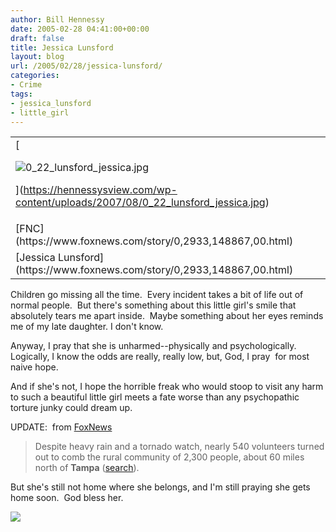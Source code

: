 ```yaml
---
author: Bill Hennessy
date: 2005-02-28 04:41:00+00:00
draft: false
title: Jessica Lunsford
layout: blog
url: /2005/02/28/jessica-lunsford/
categories:
- Crime
tags:
- jessica_lunsford
- little_girl
---
```



<table cellpadding="0" cellspacing="0" >
<tr >

<td >[


![0_22_lunsford_jessica.jpg](https://hennessysview.com/wp-content/uploads/2007/08/0_22_lunsford_jessica.thumbnail.jpg)




](https://hennessysview.com/wp-content/uploads/2007/08/0_22_lunsford_jessica.jpg)[](https://www.foxnews.com/story/0,2933,148867,00.html)
</td>
</tr>
<tr >

<td class="credit" >[FNC](https://www.foxnews.com/story/0,2933,148867,00.html)
</td>
</tr>
<tr >

<td class="caption" >[Jessica Lunsford](https://www.foxnews.com/story/0,2933,148867,00.html)
</td>
</tr>
</table>
Children go missing all the time.  Every incident takes a bit of life out of normal people.  But there's something about this little girl's smile that absolutely tears me apart inside.  Maybe something about her eyes reminds me of my late daughter. I don't know. 

Anyway, I pray that she is unharmed--physically and psychologically.  Logically, I know the odds are really, really low, but, God, I pray  for most naive hope.

And if she's not, I hope the horrible freak who would stoop to visit any harm to such a beautiful little girl meets a fate worse than any psychopathic torture junky could dream up. 

UPDATE:  from [FoxNews](https://www.foxnews.com/story/0,2933,148867,00.html)


> Despite heavy rain and a tornado watch, nearly 540 volunteers turned out to comb the rural community of 2,300 people, about 60 miles north of **Tampa** ([search](siteSearch('Tampa');)).




But she's still not home where she belongs, and I'm still praying she gets home soon.  God bless her.


![](https://blog.billhennessy.com/aggbug.aspx?PostID=1243)

